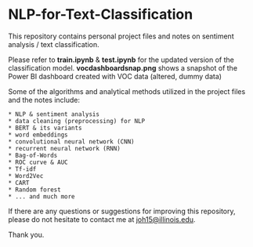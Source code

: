 # NLP-for-Text-Classification

This repository contains personal project files and notes on sentiment analysis / text classification.

Please refer to **train.ipynb** & **test.ipynb** for the updated version of the classification model.
**vocdashboardsnap.png** shows a snapshot of the Power BI dashboard created with VOC data (altered, dummy data)


Some of the algorithms and analytical methods utilized in the project files and the notes include:

    * NLP & sentiment analysis
    * data cleaning (preprocessing) for NLP
    * BERT & its variants
    * word embeddings
    * convolutional neural network (CNN)
    * recurrent neural network (RNN)
    * Bag-of-Words
    * ROC curve & AUC
    * Tf-idf
    * Word2Vec
    * CART
    * Random forest
    * ... and much more


If there are any questions or suggestions for improving this repository, please do not hesitate to contact me at joh15@illinois.edu.


Thank you.

